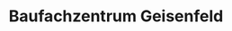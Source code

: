---
title: "Baufachzentrum Geisenfeld"
url: /geisenfeld/baufachzentrum-geisenfeld/
shop: Baumarkt
---